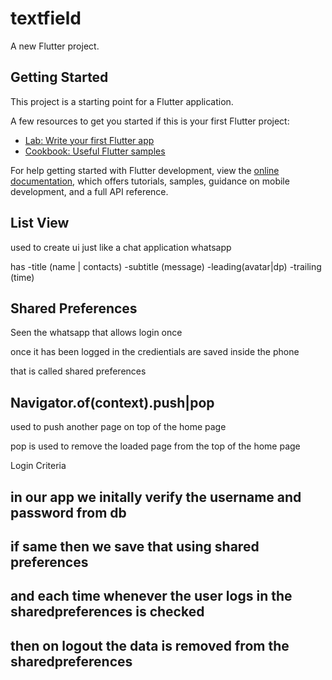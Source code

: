 # textfield

A new Flutter project.

## Getting Started

This project is a starting point for a Flutter application.

A few resources to get you started if this is your first Flutter project:

- [Lab: Write your first Flutter app](https://docs.flutter.dev/get-started/codelab)
- [Cookbook: Useful Flutter samples](https://docs.flutter.dev/cookbook)

For help getting started with Flutter development, view the
[online documentation](https://docs.flutter.dev/), which offers tutorials,
samples, guidance on mobile development, and a full API reference.

## List View

used to create ui just like a chat application 
whatsapp

has 
-title (name | contacts)
-subtitle (message)
-leading(avatar|dp)
-trailing (time)
## Shared Preferences

Seen the whatsapp that allows login once

once it has been logged in the credientials are saved inside the phone 

that is called shared preferences

## Navigator.of(context).push|pop

used to push another page on top of the home page

pop is used to remove the loaded page from the top of the home page

Login Criteria

## in our app we initally verify the username and password  from db
## if same then we save that using shared preferences 
## and each time whenever the user logs in the sharedpreferences is checked
## then on logout the data is removed from the sharedpreferences